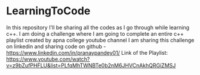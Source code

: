 # LearningToCode
In this repository I'll be sharing all the codes as I go through while learning c++.
    I am doing a challenge where I am going to complete an entire c++ playlist created by apna college youtube channel
     I am sharing this challenge on linkedin and sharing code on github - https://www.linkedin.com/in/pranaypandey01/
        Link of the Playlist: https://www.youtube.com/watch?v=z9bZufPHFLU&list=PLfqMhTWNBTe0b2nM6JHVCnAkhQRGiZMSJ
